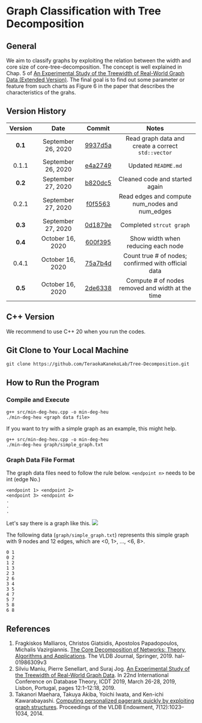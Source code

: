 # Graph Classification with Tree Decomposition
## General
We aim to classify graphs by exploiting the relation between the width and core size of core-tree-decomposition. The concept is well explained in Chap. 5 of [An Experimental Study of the Treewidth of Real-World Graph Data (Extended Version)](https://arxiv.org/pdf/1901.06862.pdf). The final goal is to find out some parameter or feature from such charts as Figure 6 in the paper that describes the characteristics of the grahs.

## Version History
| Version | Date  | Commit | Notes |
| :-----: | :-: | :-: | :-: |
| **0.1** | September 26, 2020 | [9937d5a](https://github.com/TeraokaKanekoLab/Tree-Decomposition/commit/9937d5a5b84864d6940aa1f04f197c1cc46925f9) | Read graph data and create a correct `std::vector` |
| 0.1.1 | September 26, 2020 | [e4a2749](https://github.com/TeraokaKanekoLab/Tree-Decomposition/commit/e4a2749e97babef9878898a89a98953fc08d581d) | Updated `README.md` |
| **0.2** | September 27, 2020 | [b820dc5](https://github.com/TeraokaKanekoLab/Tree-Decomposition/commit/b820dc59d32b19a977b60574ae9c212071448a31) | Cleaned code and started again |
| 0.2.1 | September 27, 2020 | [f0f5563](https://github.com/TeraokaKanekoLab/Tree-Decomposition/commit/f0f5563b63ae23d8ee8f05ac9e721cc586fef09d) | Read edges and compute num_nodes and num_edges |
| **0.3** | September 27, 2020 | [0d1879e](https://github.com/TeraokaKanekoLab/Tree-Decomposition/commit/0d1879eec149104f052d95b716501207b946274c) | Completed `strcut graph` |
| **0.4** | October 16, 2020 | [600f395](https://github.com/TeraokaKanekoLab/Tree-Decomposition/commit/600f395f6bbf65ea4a9f0ea1fc9e4db396ef91ae) | Show width when reducing each node |
| 0.4.1 | October 16, 2020 | [75a7b4d](https://github.com/TeraokaKanekoLab/Tree-Decomposition/commit/75a7b4d5009f667d1a721beff1fa5342cfb5da2f) | Count true # of nodes; confirmed with official data |
| **0.5** | October 16, 2020 | [2de6338](https://github.com/TeraokaKanekoLab/Tree-Decomposition/commit/2de6338050e060070e3f3355d7205318eea3a9ef) | Compute # of nodes removed and width at the time |

## C++ Version
We recommend to use C++ 20 when you run the codes.

## Git Clone to Your Local Machine
```
git clone https://github.com/TeraokaKanekoLab/Tree-Decomposition.git
```

## How to Run the Program
### Compile and Execute

```
g++ src/min-deg-heu.cpp -o min-deg-heu
./min-deg-heu <graph data file>
```

If you want to try with a simple graph as an example, this might help.

```
g++ src/min-deg-heu.cpp -o min-deg-heu
./min-deg-heu graph/simple_graph.txt
```

### Graph Data File Format
The graph data files need to follow the rule below. `<endpoint n>` needs to be int (edge No.)

```
<endpoint 1> <endpoint 2>
<endpoint 3> <endpoint 4>
.
.
.
```

Let's say there is a graph like this.
![](https://ibb.co/b7RVZCH)

The following data (`graph/simple_graph.txt`) represents this simple graph with 9 nodes and 12 edges, which are <0, 1>, ..., <6, 8>.

```
0 1
0 2
1 2
1 3
2 3
2 6
3 4
3 5
4 7
5 7
5 8
6 8
```

## References
1. Fragkiskos Malliaros, Christos Giatsidis, Apostolos Papadopoulos, Michalis Vazirgiannis. [The Core Decomposition of Networks: Theory, Algorithms and Applications](https://hal-centralesupelec.archives-ouvertes.fr/hal-01986309/file/Core_Decomposition_VLDBJ.pdf). The VLDB Journal, Springer, 2019. hal-01986309v3
1. Silviu Maniu, Pierre Senellart, and Suraj Jog. [An Experimental Study of the Treewidth of Real-World Graph Data](https://drops.dagstuhl.de/opus/volltexte/2019/10314/pdf/LIPIcs-ICDT-2019-12.pdf). In 22nd International Conference on Database Theory, ICDT 2019, March 26-28, 2019, Lisbon, Portugal, pages 12:1–12:18, 2019.
1. Takanori Maehara, Takuya Akiba, Yoichi Iwata, and Ken-ichi Kawarabayashi. [Computing personalized pagerank quickly by exploiting graph structures](http://www.vldb.org/pvldb/vol7/p1023-maehara.pdf). Proceedings of the VLDB Endowment, 7(12):1023–1034, 2014.